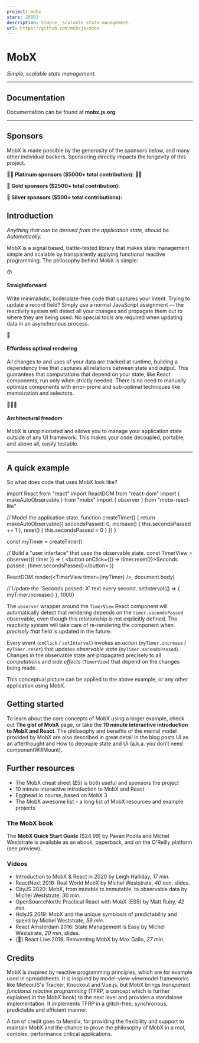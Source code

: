 ```yaml
---
project: mobx
stars: 28003
description: Simple, scalable state management.
url: https://github.com/mobxjs/mobx
---
```


MobX
====

_Simple, scalable state management._

* * *

Documentation
-------------

Documentation can be found at **mobx.js.org**.

* * *

Sponsors
--------

MobX is made possible by the generosity of the sponsors below, and many other individual backers. Sponsoring directly impacts the longevity of this project.

**🥇🥇 Platinum sponsors ($5000+ total contribution): 🥇🥇**

  

**🥇 Gold sponsors ($2500+ total contribution):**

  

**🥈 Silver sponsors ($500+ total contributions):**  

Introduction
------------

_Anything that can be derived from the application state, should be. Automatically._

MobX is a signal based, battle-tested library that makes state management simple and scalable by transparently applying functional reactive programming. The philosophy behind MobX is simple:

😙

#### Straightforward

Write minimalistic, boilerplate-free code that captures your intent. Trying to update a record field? Simply use a normal JavaScript assignment — the reactivity system will detect all your changes and propagate them out to where they are being used. No special tools are required when updating data in an asynchronous process.

🚅

#### Effortless optimal rendering

All changes to and uses of your data are tracked at runtime, building a dependency tree that captures all relations between state and output. This guarantees that computations that depend on your state, like React components, run only when strictly needed. There is no need to manually optimize components with error-prone and sub-optimal techniques like memoization and selectors.

🤹🏻‍♂️

#### Architectural freedom

MobX is unopinionated and allows you to manage your application state outside of any UI framework. This makes your code decoupled, portable, and above all, easily testable.

* * *

A quick example
---------------

So what does code that uses MobX look like?

import React from "react"
import ReactDOM from "react-dom"
import { makeAutoObservable } from "mobx"
import { observer } from "mobx-react-lite"

// Model the application state.
function createTimer() {
    return makeAutoObservable({
        secondsPassed: 0,
        increase() {
            this.secondsPassed += 1
        },
        reset() {
            this.secondsPassed \= 0
        }
    })
}

const myTimer \= createTimer()

// Build a "user interface" that uses the observable state.
const TimerView \= observer(({ timer }) \=> (
    <button onClick\={() \=> timer.reset()}\>Seconds passed: {timer.secondsPassed}</button\>
))

ReactDOM.render(<TimerView timer\={myTimer} />, document.body)

// Update the 'Seconds passed: X' text every second.
setInterval(() \=> {
    myTimer.increase()
}, 1000)

The `observer` wrapper around the `TimerView` React component will automatically detect that rendering depends on the `timer.secondsPassed` observable, even though this relationship is not explicitly defined. The reactivity system will take care of re-rendering the component when _precisely that_ field is updated in the future.

Every event (`onClick` / `setInterval`) invokes an _action_ (`myTimer.increase` / `myTimer.reset`) that updates _observable state_ (`myTimer.secondsPassed`). Changes in the observable state are propagated precisely to all _computations_ and _side effects_ (`TimerView`) that depend on the changes being made.

This conceptual picture can be applied to the above example, or any other application using MobX.

Getting started
---------------

To learn about the core concepts of MobX using a larger example, check out **The gist of MobX** page, or take the **10 minute interactive introduction to MobX and React**. The philosophy and benefits of the mental model provided by MobX are also described in great detail in the blog posts UI as an afterthought and How to decouple state and UI (a.k.a. you don’t need componentWillMount).

Further resources
-----------------

-   The MobX cheat sheet (£5) is both useful and sponsors the project
-   10 minute interactive introduction to MobX and React
-   Egghead.io course, based on MobX 3
-   The MobX awesome list – a long list of MobX resources and example projects

### The MobX book

The **MobX Quick Start Guide** ($24.99) by Pavan Podila and Michel Weststrate is available as an ebook, paperback, and on the O'Reilly platform (see preview).

### Videos

-   Introduction to MobX & React in 2020 by Leigh Halliday, _17 min_.
-   ReactNext 2016: Real World MobX by Michel Weststrate, _40 min_, slides.
-   CityJS 2020: MobX, from mutable to immutable, to observable data by Michel Weststrate, _30 min_.
-   OpenSourceNorth: Practical React with MobX (ES5) by Matt Ruby, _42 min_.
-   HolyJS 2019: MobX and the unique symbiosis of predictability and speed by Michel Weststrate, _59 min_.
-   React Amsterdam 2016: State Management Is Easy by Michel Weststrate, _20 min_, slides.
-   {🚀} React Live 2019: Reinventing MobX by Max Gallo, _27 min_.

Credits
-------

MobX is inspired by reactive programming principles, which are for example used in spreadsheets. It is inspired by model–view–viewmodel frameworks like MeteorJS's Tracker, Knockout and Vue.js, but MobX brings _transparent functional reactive programming_ (TFRP, a concept which is further explained in the MobX book) to the next level and provides a standalone implementation. It implements TFRP in a glitch-free, synchronous, predictable and efficient manner.

A ton of credit goes to Mendix, for providing the flexibility and support to maintain MobX and the chance to prove the philosophy of MobX in a real, complex, performance critical applications.
